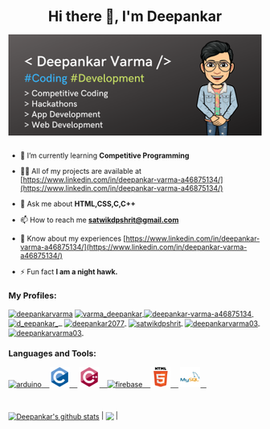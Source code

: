 <h1 align="center">Hi there 👋, I'm Deepankar</h1>
<!-- <h3 align="center">A passionate techie from India</h3> -->
<a href="https://deepankarvarma.github.io/profile/" target="_blank">
<a href="https://deepankarvarma.github.io/" target="_blank">  
<img  align="center" src="https://raw.githubusercontent.com/deepankarvarma/deepankarvarma/main/130720222.png"></a>
</a>
<br>
<br>

- 🌱 I’m currently learning  **Competitive Programming**

- 👨‍💻 All of my projects are available at [https://www.linkedin.com/in/deepankar-varma-a46875134/](https://www.linkedin.com/in/deepankar-varma-a46875134/)

- 💬 Ask me about **HTML,CSS,C,C++**

- 📫 How to reach me **satwikdpshrit@gmail.com**

- 📄 Know about my experiences [https://www.linkedin.com/in/deepankar-varma-a46875134/](https://www.linkedin.com/in/deepankar-varma-a46875134/)

- ⚡ Fun fact **I am a night hawk.**

<h3 align="left">My Profiles:</h3>
<p align="left">
<a href="https://dev.to/deepankarvarma" target="blank"><img align="center" src="https://d2fltix0v2e0sb.cloudfront.net/dev-rainbow.png" alt="deepankarvarma" height="30" width="30" /></a>
<a href="https://twitter.com/varma_deepankar" target="blank"><img align="center" src="https://www.lter-europe.net/document-archive/image-gallery/albums/logos/TwitterLogo_55acee.png/image" alt="varma_deepankar" height="40" width="40"  /> </a>
<a href="https://www.linkedin.com/in/deepankar-varma/" target="blank"><img align="center" src="https://upload.wikimedia.org/wikipedia/commons/thumb/f/f8/LinkedIn_icon_circle.svg/2048px-LinkedIn_icon_circle.svg.png" alt="deepankar-varma-a46875134" height="30" width="30" />&nbsp;</a>
<a href="https://instagram.com/d_eepankar_" target="blank"><img align="center" src="https://cdn2.iconfinder.com/data/icons/social-media-2285/512/1_Instagram_colored_svg_1-512.png" alt="d_eepankar_" height="30" width="30" /> &nbsp;</a>
<a href="https://www.codechef.com/users/deepankar2077" target="blank"><img align="center" src="https://upload.wikimedia.org/wikipedia/en/thumb/7/7b/Codechef%28new%29_logo.svg/1200px-Codechef%28new%29_logo.svg.png" alt="deepankar2077" height="40" width="100" />&nbsp;</a>
<a href="https://leetcode.com/satwikdpshrit/" target="blank"><img align="center" src="http://terrylu.tech/2021/05/22/leetcode/cover.png" alt="satwikdpshrit" height="30" width="100" />&nbsp;</a>
<a href="https://www.hackerrank.com/deepankarvarma3" target="blank"><img align="center" src="https://upload.wikimedia.org/wikipedia/commons/4/40/HackerRank_Icon-1000px.png" alt="deepankarvarma03" height="40" width="40" />&nbsp;</a>
  <a href="https://www.codingninjas.com/codestudio/profile/10e3e954-f273-41d9-bef1-d846134ff2e0" target="blank"><img align="center" src="https://www.codingninjas.com/landing/wp-content/uploads/2022/01/codestudio-by-CN-white-logo-7.png" alt="deepankarvarma03" height="35" width="100" />&nbsp;</a>
</p>

<h3 align="left">Languages and Tools:</h3>
<p align="left"> <a href="https://www.arduino.cc/" target="_blank"> <img src="https://cdn.worldvectorlogo.com/logos/arduino-1.svg" alt="arduino" width="40" height="40"/>&nbsp &nbsp; </a> <a href="https://www.cprogramming.com/" target="_blank"> <img src="https://raw.githubusercontent.com/devicons/devicon/master/icons/c/c-original.svg" alt="c" width="40" height="40"/> &nbsp; &nbsp;</a> <a href="https://www.w3schools.com/cpp/" target="_blank"> <img src="https://raw.githubusercontent.com/devicons/devicon/master/icons/cplusplus/cplusplus-original.svg" alt="cplusplus" width="40" height="40"/>&nbsp; &nbsp; </a> <a href="https://firebase.google.com/" target="_blank"> <img src="https://www.vectorlogo.zone/logos/firebase/firebase-icon.svg" alt="firebase" width="40" height="40"/>&nbsp; &nbsp; </a> <a href="https://www.w3.org/html/" target="_blank"> <img src="https://raw.githubusercontent.com/devicons/devicon/master/icons/html5/html5-original-wordmark.svg" alt="html5" width="40" height="40"/> &nbsp; &nbsp;</a> <a href="https://www.mysql.com/" target="_blank"> <img src="https://raw.githubusercontent.com/devicons/devicon/master/icons/mysql/mysql-original-wordmark.svg" alt="mysql" width="40" height="40"/>&nbsp; &nbsp; </a> </p>

 &nbsp;
 

<a href="https://github.com/deepankarvarma/github-readme-stats"><img align="center" src="https://github-readme-stats.vercel.app/api?username=deepankarvarma&show_icons=true&include_all_commits=true&theme=buefy&hide_border=true" alt="Deepankar's github stats" /></a> | <a href="https://github.com/deepankarvarma/github-readme-stats"><img align="center" src="https://github-readme-stats.vercel.app/api/top-langs/?username=deepankarvarma&layout=compact&theme=buefy&hide_border=true" /></a> |


<!-- ![GitHub Activity Graph](https://activity-graph.herokuapp.com/graph?username=deepankarvarma)   -->
<!-- <p align="left"> <img src="https://komarev.com/ghpvc/?username=deepankarvarma&label=Profile%20views&color=0e75b6&style=flat" alt="deepankarvarma" /> </p> -->

<!-- ![GitHub metrics](https://metrics.lecoq.io/deepankarvarma)  -->
